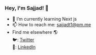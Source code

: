 ### Hey, I'm Sajjad! 👋

- 🌱 I’m currently learning Next js
- 📫 How to reach me: sajjadt1@pm.me
- Find me elsewhere 🌎
  <br/>🐦: [Twitter](https://twitter.com/sajjaadth)
  <br/>💼: [LinkedIn](www.linkedin.com/in/sajjadth)

